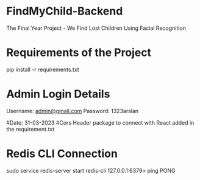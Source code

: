 # FindMyChild-Backend

The Final Year Project - We Find Lost Children Using Facial Recognition

# Requirements of the Project

pip install -r requirements.txt

# Admin Login Details

Username: admin@gmail.com
Password: 1323arslan

#Date: 31-03-2023
#Cors Header package to connect with React added in the requirement.txt

# Redis CLI Connection

sudo service redis-server start
redis-cli
127.0.0.1:6379> ping
PONG
